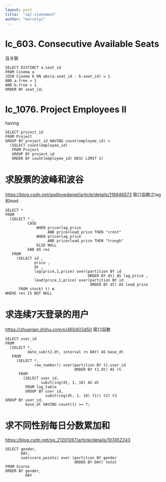 ```yaml
---
layout: post
title:  "sql-statement"
author: "marcelyz"
---
```


# lc_603. Consecutive Available Seats
自关联
```
SELECT DISTINCT a.seat_id
FROM Cinema a
JOIN Cinema b ON abs(a.seat_id - b.seat_id) = 1
AND a.free = 1
AND b.free = 1
ORDER BY seat_id;
```

# lc_1076. Project Employees II
having
```
SELECT project_id
FROM Project
GROUP BY project_id HAVING count(employee_id) =
  (SELECT count(employee_id)
   FROM Project
   GROUP BY project_id
   ORDER BY count(employee_id) DESC LIMIT 1)
```

# 求股票的波峰和波谷
https://blog.csdn.net/godlovedaniel/article/details/118946573
窗口函数之lag和lead
```
SELECT *
FROM
  (SELECT * ,
          CASE
              WHEN price>lag_price
                   AND price>lead_price THEN "crest"
              WHEN price<lag_price
                   AND price<lead_price THEN "trough"
              ELSE NULL
          END AS res
   FROM
     (SELECT id ,
             price ,
             dt ,
             lag(price,1,price) over(partition BY id
                                     ORDER BY dt) AS lag_price ,
             lead(price,1,price) over(partition BY id
                                      ORDER BY dt) AS lead_price
      FROM stock) t) m
WHERE res IS NOT NULL
```

# 求连续7天登录的用户
https://zhuanlan.zhihu.com/p/460403450
窗口函数
```
SELECT user_id
FROM
  (SELECT *,
          date_sub(t2.dt, interval rn DAY) AS base_dt
   FROM
     (SELECT *,
             row_number() over(partition BY t1.user_id
                               ORDER BY t1.dt) AS rn
      FROM
        (SELECT user_id,
                substring(dt, 1, 10) AS dt
         FROM log_table
         GROUP BY user_id,
                  substring(dt, 1, 10) t1)) t2) t3
GROUP BY user_id,
         base_dt HAVING count(1) >= 7;
```

# 求不同性别每日分数累加和
https://blog.csdn.net/qq_21201267/article/details/107452243
```
SELECT gender,
       DAY,
       sum(score_points) over (partition BY gender
                               ORDER BY DAY) total
FROM Scores
ORDER BY gender,
         DAY
```